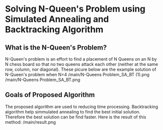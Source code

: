 # Solving N-Queen's Problem using Simulated Annealing and Backtracking Algorithm
## What is the N-Queen's Problem?
N-Queen's problem is an effort to find a placement of N Queens on an N by N chess board so that no two queens attack each other (neither at the same row, column, nor diagonal).
These picure below are the example solution of N-Queen's problem when N=4
/main/N-Queens Problem_SA_BT (1).png
/main/N-Queens Problem_SA_BT.png
## Goals of Proposed Algorithm
The proposed algorithm are used to reducing time processing. Backtracking algorithm help simmulated annealing to find the best initial solution. Therefore the best solution can be find faster.
Here is the result of this method:
/main/result.png

